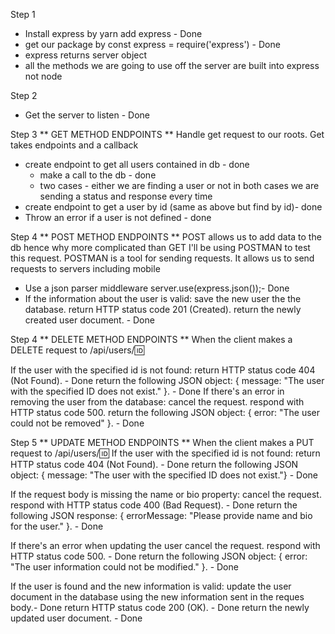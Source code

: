 Step 1
- Install express by yarn add express - Done
- get our package by const express = require('express') - Done
- express returns server object 
- all the methods we are going to use off the server are built into express not node

Step 2
- Get the server to listen - Done 

Step 3 ** GET METHOD ENDPOINTS **
Handle get request to our roots. Get takes endpoints and a callback 
- create endpoint to get all users contained in db - done
    - make a call to the db - done
    - two cases - either we are finding a user or not
    in both cases we are sending a status and response every time 
- create endpoint to get a user by id (same as above but find by id)- done
- Throw an error if a user is not defined - done

Step 4 ** POST METHOD ENDPOINTS **
POST allows us to add data to the db hence why more complicated than GET
I'll be using POSTMAN to test this request. POSTMAN is a tool for sending requests. It allows us to send requests to servers including mobile
- Use a json parser middleware server.use(express.json());- Done
- If the information about the user is valid:
save the new user the the database.
return HTTP status code 201 (Created).
return the newly created user document. - Done

Step 4 ** DELETE METHOD ENDPOINTS **
When the client makes a DELETE request to /api/users/:id:

If the user with the specified id is not found:
return HTTP status code 404 (Not Found). - Done
return the following JSON object: { message: "The user with the specified ID does not exist." }. - Done
If there's an error in removing the user from the database:
cancel the request.
respond with HTTP status code 500.
return the following JSON object: { error: "The user could not be removed" }. - Done

Step 5 ** UPDATE METHOD ENDPOINTS **
When the client makes a PUT request to /api/users/:id:
If the user with the specified id is not found:
return HTTP status code 404 (Not Found). - Done
return the following JSON object: { message: "The user with the specified ID does not exist."} - Done

If the request body is missing the name or bio property:
cancel the request. respond with HTTP status code 400 (Bad Request). - Done
return the following JSON response: { errorMessage: "Please provide name and bio for the user." }. - Done

If there's an error when updating the user
cancel the request. respond with HTTP status code 500. - Done
return the following JSON object: { error: "The user information could not be modified." }. - Done

If the user is found and the new information is valid:
update the user document in the database using the new information sent in the reques body.- Done
return HTTP status code 200 (OK). - Done
return the newly updated user document. - Done